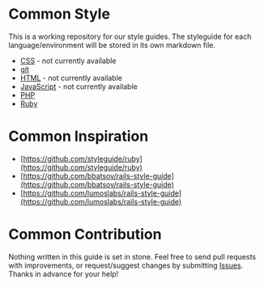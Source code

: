 # Common Style

This is a working repository for our style guides. The styleguide for each language/environment will be stored in its own markdown file.

* [CSS](https://github.com/commonmedia/styleguide/blob/master/css.md) - not currently available
* [git](https://github.com/commonmedia/styleguide/blob/master/git.md)
* [HTML](https://github.com/commonmedia/styleguide/blob/master/html.md) - not currently available
* [JavaScript](https://github.com/commonmedia/styleguide/blob/master/javascript.md) - not currently available
* [PHP](https://github.com/commonmedia/styleguide/blob/master/php.md)
* [Ruby](https://github.com/commonmedia/styleguide/blob/master/ruby.md)

# Common Inspiration
* [https://github.com/styleguide/ruby](https://github.com/styleguide/ruby)
* [https://github.com/bbatsov/rails-style-guide](https://github.com/bbatsov/rails-style-guide)
* [https://github.com/lumoslabs/rails-style-guide](https://github.com/lumoslabs/rails-style-guide)

# Common Contribution

Nothing written in this guide is set in stone. Feel free to send pull requests with improvements, or request/suggest changes by submitting [Issues](https://github.com/commonmedia/styleguide/issues). Thanks in advance for your help!